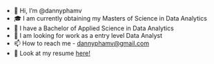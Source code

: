 - 👋 Hi, I’m @dannyphamv
- 🎓 I am currently obtaining my Masters of Science in Data Analytics
- 🌱 I have a Bachelor of Applied Science in Data Analytics
- 💼 I am looking for work as a entry level Data Analyst
- 📫 How to reach me - dannyphamv@gmail.com
- 📝 Look at my resume [here!](https://dannyphamv.com/)

<!---
dannyphamv/dannyphamv is a ✨ special ✨ repository because its `README.md` (this file) appears on your GitHub profile.
You can click the Preview link to take a look at your changes.
--->
